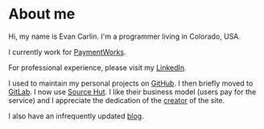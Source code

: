 # About me
Hi, my name is Evan Carlin. I'm a programmer living in Colorado, USA.

I currently work for [PaymentWorks](https://www.paymentworks.com/).

For professional experience, please visit my
[LinkedIn](https://www.linkedin.com/in/evan-carlin/).

I used to maintain my personal projects on
[GitHub](https://github.com/e-carlin).  I then briefly moved to
[GitLab](https://gitlab.com/e-carlin). I now use [Source
Hut](https://git.sr.ht/~e-carlin/). I like their business model (users
pay for the service) and I appreciate the dedication of the
[creator](https://drewdevault.com/) of the site.

I also have an infrequently updated [blog](https://evan.carlin.com/).
